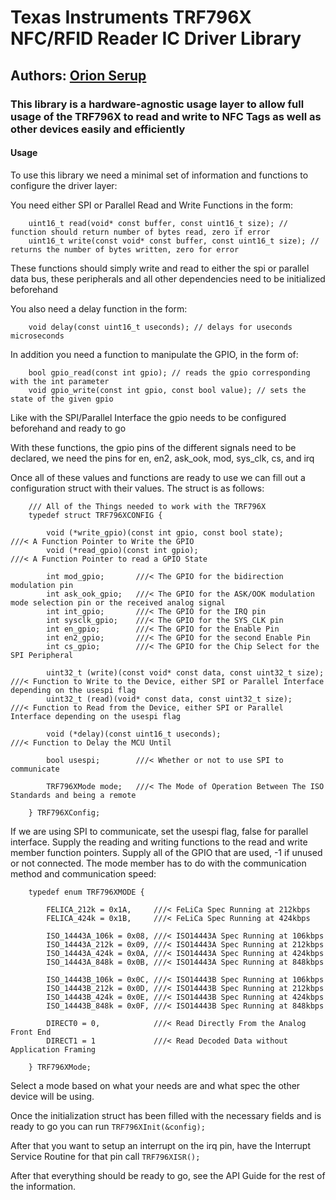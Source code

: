 # Texas Instruments TRF796X NFC/RFID Reader IC Driver Library #

## Authors: [Orion Serup](orionserup@gmail.com) ##

### This library is a hardware-agnostic usage layer to allow full usage of the TRF796X to read and write to NFC Tags as well as other devices easily and efficiently ###

#### Usage ####

To use this library we need a minimal set of information and functions to configure the driver layer:

You need either SPI or Parallel Read and Write Functions in the form:

        uint16_t read(void* const buffer, const uint16_t size); // function should return number of bytes read, zero if error
        uint16_t write(const void* const buffer, const uint16_t size); // returns the number of bytes written, zero for error

These functions should simply write and read to either the spi or parallel data bus, these peripherals and all other dependencies need to be initialized beforehand

You also need a delay function in the form:

        void delay(const uint16_t useconds); // delays for useconds microseconds

In addition you need a function to manipulate the GPIO, in the form of:

        bool gpio_read(const int gpio); // reads the gpio corresponding with the int parameter
        void gpio_write(const int gpio, const bool value); // sets the state of the given gpio

Like with the SPI/Parallel Interface the gpio needs to be configured beforehand and ready to go

With these functions, the gpio pins of the different signals need to be declared, we need the pins for en, en2, ask_ook, mod, sys_clk, cs, and irq

Once all of these values and functions are ready to use we can fill out a configuration struct with their values. The struct is as follows:

        /// All of the Things needed to work with the TRF796X
        typedef struct TRF796XCONFIG {

            void (*write_gpio)(const int gpio, const bool state);                       ///< A Function Pointer to Write the GPIO
            void (*read_gpio)(const int gpio);                                          ///< A Function Pointer to read a GPIO State

            int mod_gpio;       ///< The GPIO for the bidirection modulation pin
            int ask_ook_gpio;   ///< The GPIO for the ASK/OOK modulation mode selection pin or the received analog signal
            int int_gpio;       ///< The GPIO for the IRQ pin
            int sysclk_gpio;    ///< The GPIO for the SYS_CLK pin 
            int en_gpio;        ///< The GPIO for the Enable Pin
            int en2_gpio;       ///< The GPIO for the second Enable Pin
            int cs_gpio;        ///< The GPIO for the Chip Select for the SPI Peripheral

            uint32_t (write)(const void* const data, const uint32_t size);         ///< Function to Write to the Device, either SPI or Parallel Interface depending on the usespi flag
            uint32_t (read)(void* const data, const uint32_t size);                ///< Function to Read from the Device, either SPI or Parallel Interface depending on the usespi flag

            void (*delay)(const uint16_t useconds);                                     ///< Function to Delay the MCU Until 

            bool usespi;        ///< Whether or not to use SPI to communicate 

            TRF796XMode mode;   ///< The Mode of Operation Between The ISO Standards and being a remote

        } TRF796XConfig;

If we are using SPI to communicate, set the usespi flag, false for parallel interface. Supply the reading and writing functions to the read and write member function pointers. Supply all of the GPIO that are used, -1 if unused or not connected.
The mode member has to do with the communication method and communication speed:

        typedef enum TRF796XMODE {

            FELICA_212k = 0x1A,     ///< FeLiCa Spec Running at 212kbps
            FELICA_424k = 0x1B,     ///< FeLiCa Spec Running at 424kbps

            ISO_14443A_106k = 0x08, ///< ISO14443A Spec Running at 106kbps
            ISO_14443A_212k = 0x09, ///< ISO14443A Spec Running at 212kbps
            ISO_14443A_424k = 0x0A, ///< ISO14443A Spec Running at 424kbps
            ISO_14443A_848k = 0x0B, ///< ISO14443A Spec Running at 848kbps 

            ISO_14443B_106k = 0x0C, ///< ISO14443B Spec Running at 106kbps
            ISO_14443B_212k = 0x0D, ///< ISO14443B Spec Running at 212kbps
            ISO_14443B_424k = 0x0E, ///< ISO14443B Spec Running at 424kbps
            ISO_14443B_848k = 0x0F, ///< ISO14443B Spec Running at 848kbps

            DIRECT0 = 0,            ///< Read Directly From the Analog Front End
            DIRECT1 = 1             ///< Read Decoded Data without Application Framing

        } TRF796XMode;

Select a mode based on what your needs are and what spec the other device will be using.

Once the initialization struct has been filled with the necessary fields and is ready to go you can run `TRF796XInit(&config);`

After that you want to setup an interrupt on the irq pin, have the Interrupt Service Routine for that pin call `TRF796XISR();`

After that everything should be ready to go, see the API Guide for the rest of the information.  
